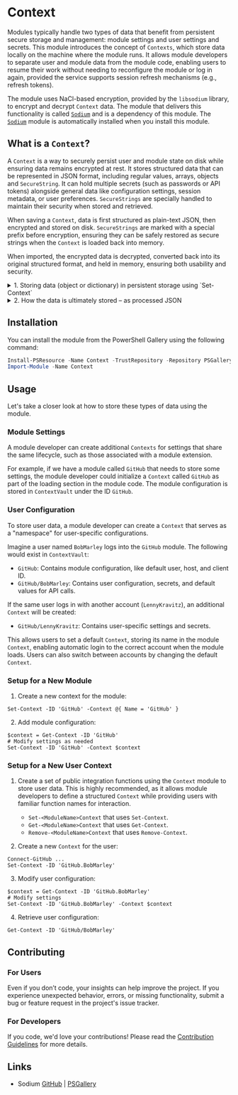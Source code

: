 # Context

Modules typically handle two types of data that benefit from persistent secure storage and management: module settings and user settings and secrets.
This module introduces the concept of `Contexts`, which store data locally on the machine where the module runs. It allows module developers to
separate user and module data from the module code, enabling users to resume their work without needing to reconfigure the module or log in again,
provided the service supports session refresh mechanisms (e.g., refresh tokens).

The module uses NaCl-based encryption, provided by the `libsodium` library, to encrypt and decrypt `Context` data. The module that delivers this
functionality is called [`Sodium`](https://github.com/someuser/Sodium) and is a dependency of this module. The
[`Sodium`](https://github.com/someuser/Sodium) module is automatically installed when you install this module.

## What is a `Context`?

A `Context` is a way to securely persist user and module state on disk while ensuring data remains encrypted at rest. It stores structured data that
can be represented in JSON format, including regular values, arrays, objects and `SecureString`. It can hold multiple secrets (such as passwords or
API tokens) alongside general data like configuration settings, session metadata, or user preferences. `SecureStrings` are specially handled to
maintain their security when stored and retrieved.

When saving a `Context`, data is first structured as plain-text JSON, then encrypted and stored on disk. `SecureStrings` are marked with a special
prefix before encryption, ensuring they can be safely restored as secure strings when the `Context` is loaded back into memory.

When imported, the encrypted data is decrypted, converted back into its original structured format, and held in memory, ensuring both usability and
security.

<details>
<summary> 1. Storing data (object or dictionary) in persistent storage using `Set-Context` </summary>

Typically, the first input to a `Context` is an object (though it can also be a hashtable or any other type that converts to JSON).

```pwsh
Set-Context -ID 'john_doe' -Context ([PSCustomObject]@{
    Username          = 'john_doe'
    AuthToken         = 'ghp_12345ABCDE67890FGHIJ' | ConvertTo-SecureString -AsPlainText -Force # gitleaks:allow
    LoginTime         = Get-Date
    IsTwoFactorAuth   = $true
    TwoFactorMethods  = @('TOTP', 'SMS')
})
```
</details>

<details>
<summary> 2. How the data is ultimately stored – as processed JSON </summary>

This is how the object above is stored, shown here in an uncompressed format for readability. Notice that the `ID` property gets added.

```json
{
    "ID": "john_doe",
    "Username": "john_doe",
    "AuthToken": "[SECURESTRING]ghp_12345ABCDE67890FGHIJ",
    "LoginTime": "2024-11-21T21:16:56.2518249+01:00"
}
```
</details>

## Installation

You can install the module from the PowerShell Gallery using the following command:

```powershell
Install-PSResource -Name Context -TrustRepository -Repository PSGallery
Import-Module -Name Context
```

## Usage

Let's take a closer look at how to store these types of data using the module.

### Module Settings

A module developer can create additional `Contexts` for settings that share the same lifecycle, such as those associated with a module extension.

For example, if we have a module called `GitHub` that needs to store some settings, the module developer could initialize a `Context` called `GitHub`
as part of the loading section in the module code. The module configuration is stored in `ContextVault` under the ID `GitHub`.

### User Configuration

To store user data, a module developer can create a `Context` that serves as a "namespace" for user-specific configurations.

Imagine a user named `BobMarley` logs into the `GitHub` module. The following would exist in `ContextVault`:

- `GitHub`: Contains module configuration, like default user, host, and client ID.
- `GitHub/BobMarley`: Contains user configuration, secrets, and default values for API calls.

If the same user logs in with another account (`LennyKravitz`), an additional `Context` will be created:

- `GitHub/LennyKravitz`: Contains user-specific settings and secrets.

This allows users to set a default `Context`, storing its name in the module `Context`, enabling automatic login to the correct account when the
module loads. Users can also switch between accounts by changing the default `Context`.

### Setup for a New Module

1. Create a new context for the module:

```pwsh
Set-Context -ID 'GitHub' -Context @{ Name = 'GitHub' }
```

2. Add module configuration:

```pwsh
$context = Get-Context -ID 'GitHub'
# Modify settings as needed
Set-Context -ID 'GitHub' -Context $context
```

### Setup for a New User Context

1. Create a set of public integration functions using the `Context` module to store user data. This is highly recommended, as it allows module
developers to define a structured `Context` while providing users with familiar function names for interaction.
   - `Set-<ModuleName>Context` that uses `Set-Context`.
   - `Get-<ModuleName>Context` that uses `Get-Context`.
   - `Remove-<ModuleName>Context` that uses `Remove-Context`.

2. Create a new `Context` for the user:

```pwsh
Connect-GitHub ...
Set-Context -ID 'GitHub.BobMarley'
```

3. Modify user configuration:

```pwsh
$context = Get-Context -ID 'GitHub.BobMarley'
# Modify settings
Set-Context -ID 'GitHub.BobMarley' -Context $context
```

4. Retrieve user configuration:

```pwsh
Get-Context -ID 'GitHub/BobMarley'
```

## Contributing

### For Users

Even if you don’t code, your insights can help improve the project. If you experience unexpected behavior, errors, or missing functionality, submit a
bug or feature request in the project's issue tracker.

### For Developers

If you code, we'd love your contributions! Please read the [Contribution Guidelines](CONTRIBUTING.md) for more details.

## Links

- Sodium [GitHub](https://github.com/someuser/Sodium) | [PSGallery](https://www.powershellgallery.com/packages/Sodium)
